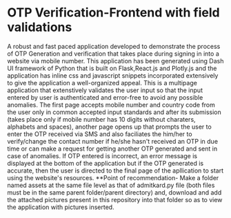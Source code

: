 # OTP Verification-Frontend with field validations
A robust and fast paced application developed to demonstrate the process of OTP Generation and verification that takes place during signing in into a website via mobile number. This application has been generated using Dash UI framework of Python that is built on Flask,React.js and Plotly.js and the application has inline css and javascript snippets incorporated extensively to give the application a well-organized appeal. This is a multipage application that extenstively validates the user input so that the input entered by user is authenticated and error-free to avoid any possible anomalies. The first page accepts mobile number and country code from the user only in common accepted input standards and after its submission (takes place only if mobile number has 10 digits without charaters, alphabets and spaces), another page opens up that prompts the user to enter the OTP received via SMS and also faciliates the him/her to verify/change the contact number if he/she hasn't received an OTP in due time or can make a request for getting another OTP generated and sent in case of anomalies. If OTP entered is incorrect, an error message is displayed at the bottom of the application but if the OTP generated is accurate, then the user is directed to the final page of the apllication to start using the website's resources.
**Point of recommendation- Make a folder named assets at the same file level as that of admitkard.py file (both files must be in the same parent folder/parent directory) and, download and add the attached pictures present in this repository into that folder so as to view the application with pictures inserted.
